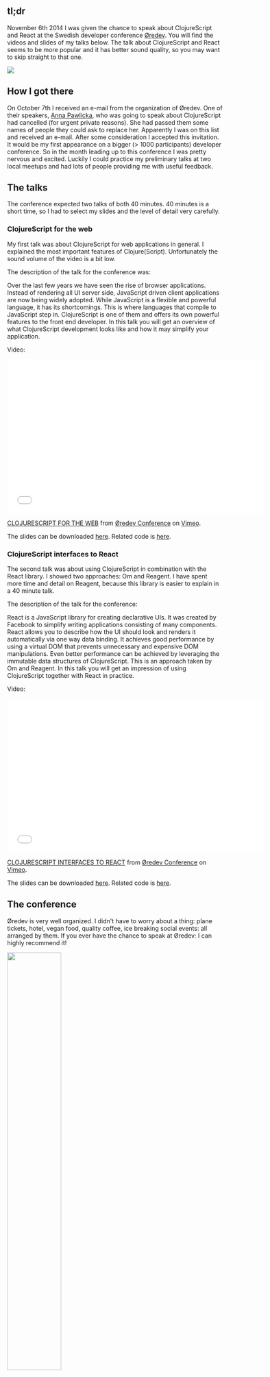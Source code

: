 ## tl;dr

November 6th 2014 I was given the chance to speak about ClojureScript and React at the Swedish developer conference [Øredev](http://oredev.org/2014/speakers/michiel-borkent). You will find the videos and slides of my talks below. The talk about ClojureScript and React seems to be more popular and it has better sound quality, so you may want to skip straight to that one.

<img align="center" src="/assets/oredev-2014/michiel_clojurescript_ftw.jpg">

## How I got there

On October 7th I received an e-mail from the organization of Øredev. One of their speakers, [Anna Pawlicka](https://twitter.com/annapawlicka), who was going to speak about ClojureScript had cancelled (for urgent private reasons). She had passed them some names of people they could ask to replace her. Apparently I was on this list and received an e-mail. After some consideration I accepted this invitation. It would be my first appearance on a bigger (> 1000 participants) developer conference. So in the month leading up to this conference I was pretty nervous and excited. Luckily I could practice my preliminary talks at two local meetups and had lots of people providing me with useful feedback.

## The talks

The conference expected two talks of both 40 minutes. 40 minutes is a short time, so I had to select my slides and the level of detail very carefully.

### ClojureScript for the web

My first talk was about ClojureScript for web applications in general. I explained the most important features of Clojure(Script). Unfortunately the sound volume of the video is a bit low.

The description of the talk for the conference was:

Over the last few years we have seen the rise of browser
applications. Instead of rendering all UI server side, JavaScript
driven client applications are now being widely adopted. While
JavaScript is a flexible and powerful language, it has its
shortcomings. This is where languages that compile to
JavaScript step in. ClojureScript is one of them and offers its own
powerful features to the front end developer. In this talk you will
get an overview of what ClojureScript development looks like and how
it may simplify your application.

Video:

<iframe src="//player.vimeo.com/video/111214648" width="600" height="360" frameborder="0" webkitallowfullscreen mozallowfullscreen allowfullscreen></iframe> <p><a href="http://vimeo.com/111214648">CLOJURESCRIPT FOR THE WEB</a> from <a href="http://vimeo.com/user4280938">&Oslash;redev Conference</a> on <a href="https://vimeo.com">Vimeo</a>.</p>

The slides can be downloaded [here](http://michielborkent.nl/oredev14/ClojureScript_for_the_web.pdf). Related code is [here](https://github.com/borkdude/oredev2014).

### ClojureScript interfaces to React

The second talk was about using ClojureScript in combination with the
React library. I showed two approaches: Om and Reagent. I have spent
more time and detail on Reagent, because this library is easier to
explain in a 40 minute talk.

The description of the talk for the conference:

React is a JavaScript library for creating declarative UIs. It was
created by Facebook to simplify writing applications consisting of
many components. React allows you to describe how the UI should look and renders
it automatically via one way data binding. It achieves good
performance by using a virtual DOM that prevents unnecessary and
expensive DOM manipulations. Even better performance can be achieved
by leveraging the immutable data structures of ClojureScript. This is
an approach taken by Om and Reagent. In this talk you will get an
impression of using ClojureScript together with React in practice.

Video:

<iframe src="//player.vimeo.com/video/111289716" width="600" height="360" frameborder="0" webkitallowfullscreen mozallowfullscreen allowfullscreen></iframe> <p><a href="http://vimeo.com/111289716">CLOJURESCRIPT INTERFACES TO REACT</a> from <a href="http://vimeo.com/user4280938">&Oslash;redev Conference</a> on <a href="https://vimeo.com">Vimeo</a>.</p>

The slides can be downloaded [here](http://michielborkent.nl/oredev14/ClojureScript_interfaces_to_React.pdf). Related code is [here](https://github.com/borkdude/oredev2014).

## The conference

Øredev is very well organized. I didn't have to worry about a thing:
plane tickets, hotel, vegan food, quality coffee, ice breaking social
events: all arranged by them. If you ever have the chance to speak at
Øredev: I can highly recommend it!

<img align="center" src="/assets/oredev-2014/badge.jpg" width="50%">

<img align="center" src="/assets/oredev-2014/vegan-food-oredev.jpg" width="50%">

I wasn't the only person doing Clojure-related
talks. [Ryan Neufield](https://twitter.com/rkneufeld), the main author
of the Clojure Cookbook and Pedestal contributor was there talking
about Datomic and Pedestal. Rob Ashton shared his lessons learned
while creating a database with Clojure. Neal Ford talked on functional
thinking in Java, Scala and Clojure. Here's a picture of Ryan
presenting about Pedestal:

<img align="center" src="/assets/oredev-2014/ryan-pedestal.jpg" width="50%">

## Thanks

During these 40 minute talks I didn't have the time to thank people
who helped me during my month of preparation in one way or
another. Here is a list of people and companies I would like to thank
for their help or support:

- Anders Janmyr
- [Anna Pawlicka](http://www.twitter.com/annapawlicka)
- [Barbara Borkent](http://www.twitter.com/lalage_)
- [David Nolen](http://www.twitter.com/swannodette)
- Denis Fuenzalida
- Emily Holweck
- [Finalist](http://www.finalist.nl) (company)
- [Jayway](http://www.jayway.com) (company)
- [Martin van Amersfoorth](http://www.twitter.com/mamersfo)
- Matthijs Steen
- Ustun Ozgur
- [Vijay Kiran](http://www.twitter.com/vijaykiran)

## Resources

Lastly, for what it's worth, here is a raw list of resources that I found
interesting to study while I was preparing my talks. Have fun with those!

- [Clojurescript Up and Running](http://shop.oreilly.com/product/0636920025139.do)
- http://www.infoq.com/news/2014/01/om-react
- http://www.lexicallyscoped.com/2013/12/25/slice-of-reactjs-and-cljs.html
- http://adamsolove.com/js/clojure/2014/01/06/om-experience-report.html
- http://www.joshlehman.me/rewriting-the-react-tutorial-in-om/
- https://t.co/bzQcj0OsPW - PureScript
- http://2013.jsconf.eu/speakers/pete-hunt-react-rethinking-best-practices.html
- https://www.youtube.com/watch?v=SiFwRtCnxv4 - Nolen on immutability
- https://www.youtube.com/watch?v=-DX3vJiqxm4 - Secrets of the Virtual DOM
- http://www.funnyant.com/reactjs-what-is-it/
- https://twitter.com/swannodette/status/407750614727524352 - historic tweet of David Nolen porting React code to Cljs
- http://spootnik.org/entries/2014/10/26_from-angularjs-to-om-a-walk-through.html - from Angular to Om
- http://www.infoq.com/presentations/ClojureScript-Javelin
- https://github.com/enaqx/awesome-react
- http://stackoverflow.com/questions/21109361/why-is-reacts-concept-of-virtual-dom-said-to-be-more-performant-than-dirty-mode
- https://github.com/swannodette/om/blob/master/src/om/core.cljs#L250
- https://www.youtube.com/watch?v=noiGVQoyYHw#t=72 - Clojure: 10 big ideas
- https://keminglabs.com/blog/cljs-app-designs/ - A sampler of ClojureScript application designs
- http://teropa.info/blog/2013/10/18/single-page-webapps-in-clojurescript-with-pedestal.html - SPA in Pedestal
- https://groups.google.com/d/topic/pedestal-users/jODwmJUIUcg/discussion - Why Pedestal App is (probably) discontinued
- http://blog.cognitect.com/blog/2014/10/24/analysis-of-the-state-of-clojure-and-clojurescript-survey-2014 - Clojure 2014 survey
